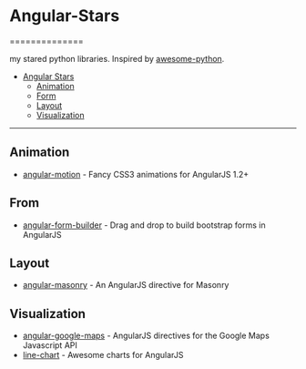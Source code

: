 # Angular-Stars
==============

my stared python libraries. Inspired by [awesome-python](https://github.com/vinta/awesome-python).

- [Angular Stars](#angular-stars)
    - [Animation](#animation)
    - [Form](#form)
    - [Layout](#layout)
    - [Visualization](#visualization)

---
## Animation
* [angular-motion](https://github.com/mgcrea/angular-motion) - Fancy CSS3 animations for AngularJS 1.2+


## From

* [angular-form-builder](https://github.com/kelp404/angular-form-builder) - Drag and drop to build bootstrap forms in AngularJS 


## Layout
* [angular-masonry](https://github.com/passy/angular-masonry) - An AngularJS directive for Masonry


## Visualization
* [angular-google-maps](https://github.com/angular-ui/angular-google-maps) - AngularJS directives for the Google Maps Javascript API
* [line-chart](https://github.com/n3-charts/line-chart) - Awesome charts for AngularJS
